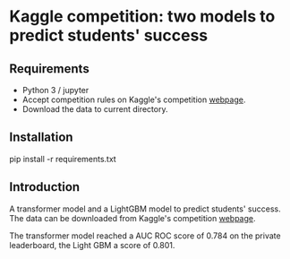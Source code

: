 # Kaggle competition: two models to predict students' success

## Requirements

* Python 3 / jupyter
* Accept competition rules on Kaggle's competition [webpage](https://www.kaggle.com/c/riiid-test-answer-prediction).
* Download the data to current directory.

## Installation

pip install -r requirements.txt

## Introduction

A transformer model and a LightGBM model to predict students' success. The data can be downloaded from Kaggle's competition [webpage](https://www.kaggle.com/c/riiid-test-answer-prediction).

The transformer model reached a AUC ROC score of 0.784 on the private leaderboard, the Light GBM a score of 0.801.
